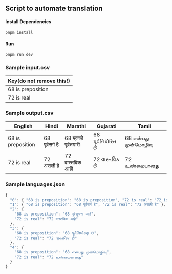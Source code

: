 ## Script to automate translation

#### Install Dependencies

```console
pnpm install
```

#### Run

```console
pnpm run dev
```

### Sample input.csv

| Key(**do not remove this!**) |
| ---------------------------- |
| 68 is preposition            |
| 72 is real                   |

### Sample output.csv

| English           | Hindi           | Marathi              | Gujarati             | Tamil                |
| ----------------- | --------------- | -------------------- | -------------------- | -------------------- |
| 68 is preposition | 68 पूर्वसर्ग है | 68 म्हणजे पूर्वतयारी | 68 પૂર્વનિર્ધારિત છે | 68 என்பது முன்மொழிவு |
| 72 is real        | 72 असली है      | 72 वास्तविक आहेी     | 72 વાસ્તવિક છે       | 72 உண்மையானது        |

### Sample languages.json

```javascript
{
  "0": { "68 is preposition": "68 is preposition", "72 is real": "72 is real" },
  "1": { "68 is preposition": "68 पूर्वसर्ग है", "72 is real": "72 असली है" },
  "2": {
    "68 is preposition": "68 पूर्वसूचना आहे",
    "72 is real": "72 वास्तविक आहे"
  },
  "3": {
    "68 is preposition": "68 પૂર્વનિર્ધારણ છે",
    "72 is real": "72 વાસ્તવિક છે"
  },
  "4": {
    "68 is preposition": "68 என்பது முன்மொழிவு",
    "72 is real": "72 உண்மையானது"
  }
}
```
